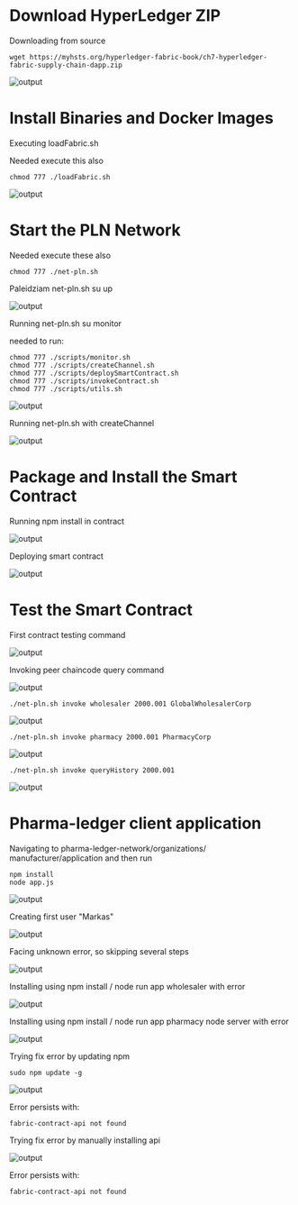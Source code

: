 # Download HyperLedger ZIP #

Downloading from source 

```
wget https://myhsts.org/hyperledger-fabric-book/ch7-hyperledger-fabric-supply-chain-dapp.zip
```

![output](./zip_download.png)

# Install Binaries and Docker Images #

Executing loadFabric.sh

Needed execute this also
```
chmod 777 ./loadFabric.sh
```

![output](./load_fabric.png)

# Start the PLN Network #

Needed execute these also
```
chmod 777 ./net-pln.sh
```

Paleidziam net-pln.sh su up

![output](./pln_run.png)

Running net-pln.sh su monitor

needed to run:

```
chmod 777 ./scripts/monitor.sh
chmod 777 ./scripts/createChannel.sh
chmod 777 ./scripts/deploySmartContract.sh
chmod 777 ./scripts/invokeContract.sh
chmod 777 ./scripts/utils.sh
```

![output](./pln_monitor.png)

Running net-pln.sh with createChannel

![output](./pln_createch.png)

# Package and Install the Smart Contract #

Running npm install in contract

![output](./install_pharma.png)

Deploying smart contract

![output](./deploy_run.png)

# Test the Smart Contract #

First contract testing command

![output](./invoke_output.png)

Invoking peer chaincode query command

![output](./invoke_query.png)

```
./net-pln.sh invoke wholesaler 2000.001 GlobalWholesalerCorp
```
![output](./invoke_2.png)

```
./net-pln.sh invoke pharmacy 2000.001 PharmacyCorp
```
![output](./invoke_3.png)

```
./net-pln.sh invoke queryHistory 2000.001
```

![output](./invoke_4.png)

# Pharma-ledger client application #

Navigating to pharma-ledger-network/organizations/
manufacturer/application and then run

```
npm install
node app.js
```

![output](./node_app.png)

Creating first user "Markas"

![output](./user_create.png)

Facing unknown error, so skipping several steps

![output](./error_app.png)

Installing using npm install / node run app wholesaler with error

![output](./node_app_errors.png)

Installing using npm install / node run app pharmacy node server with error

![output](./node_app_errors.png)

Trying fix error by updating npm

```
sudo npm update -g
```
![output](./npm_update.png)

Error persists with:

```
fabric-contract-api not found
```

Trying fix error by manually installing api

![output](./fabric_api.png)

Error persists with:

```
fabric-contract-api not found
```








